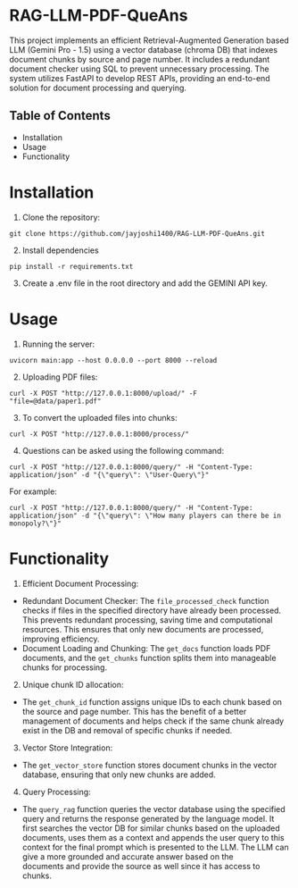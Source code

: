 # RAG-LLM-PDF-QueAns

This project implements an efficient Retrieval-Augmented Generation based LLM (Gemini Pro - 1.5) using a vector database (chroma DB) that indexes document chunks by source and page number. It includes a redundant document checker using SQL to prevent unnecessary processing. The system utilizes FastAPI to develop REST APIs, providing an end-to-end solution for document processing and querying.

## Table of Contents
- Installation
- Usage
- Functionality

# Installation
1. Clone the repository:
```
git clone https://github.com/jayjoshi1400/RAG-LLM-PDF-QueAns.git
```
2. Install dependencies
```
pip install -r requirements.txt
```
3. Create a .env file in the root directory and add the GEMINI API key.

# Usage
1. Running the server:
```
uvicorn main:app --host 0.0.0.0 --port 8000 --reload
```
2. Uploading PDF files:
```
curl -X POST "http://127.0.0.1:8000/upload/" -F "file=@data/paper1.pdf"
```
3. To convert the uploaded files into chunks:
```
curl -X POST "http://127.0.0.1:8000/process/"
```
4. Questions can be asked using the following command:
```
curl -X POST "http://127.0.0.1:8000/query/" -H "Content-Type: application/json" -d "{\"query\": \"User-Query\"}"
```
For example:
```
curl -X POST "http://127.0.0.1:8000/query/" -H "Content-Type: application/json" -d "{\"query\": \"How many players can there be in monopoly?\"}"
```

# Functionality
1. Efficient Document Processing:
  - Redundant Document Checker: The `file_processed_check` function checks if files in the specified directory have already been processed. This prevents redundant processing, saving time and computational 
    resources. This ensures that only new documents are processed, improving efficiency.
  - Document Loading and Chunking: The `get_docs` function loads PDF documents, and the `get_chunks` function splits them into manageable chunks for processing.
2. Unique chunk ID allocation:
  - The `get_chunk_id` function assigns unique IDs to each chunk based on the source and page number. This has the benefit of a better management of documents and helps check if the same chunk already exist in        the DB and removal of specific chunks if needed.
3. Vector Store Integration:
  - The `get_vector_store` function stores document chunks in the vector database, ensuring that only new chunks are added.
4. Query Processing:
  - The `query_rag` function queries the vector database using the specified query and returns the response generated by the language model. It first searches the vector DB for similar chunks based on the         uploaded documents, uses them as a context and appends the user query to this context for the final prompt which is presented to the LLM. The LLM can give a more grounded and accurate answer based on the    
    documents and provide the source as well since it has access to chunks.


